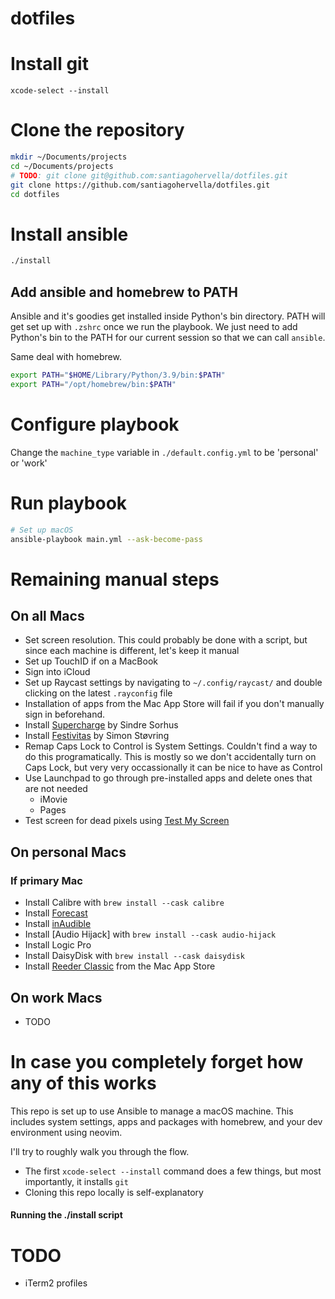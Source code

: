 # dotfiles

# Install git

`xcode-select --install`

# Clone the repository

```sh
mkdir ~/Documents/projects
cd ~/Documents/projects
# TODO: git clone git@github.com:santiagohervella/dotfiles.git
git clone https://github.com/santiagohervella/dotfiles.git
cd dotfiles
```

# Install ansible

```sh
./install
```

## Add ansible and homebrew to PATH

Ansible and it's goodies get installed inside Python's bin directory. PATH will get set up with `.zshrc` once we run the playbook. We just need to add Python's bin to the PATH for our current session so that we can call `ansible`.

Same deal with homebrew.

```sh
export PATH="$HOME/Library/Python/3.9/bin:$PATH"
export PATH="/opt/homebrew/bin:$PATH"
```

# Configure playbook

Change the `machine_type` variable in `./default.config.yml` to be 'personal' or 'work'

# Run playbook

```sh
# Set up macOS
ansible-playbook main.yml --ask-become-pass
```

# Remaining manual steps

## On all Macs

- Set screen resolution. This could probably be done with a script, but since each machine is different, let's keep it manual
- Set up TouchID if on a MacBook
- Sign into iCloud
- Set up Raycast settings by navigating to `~/.config/raycast/` and double clicking on the latest `.rayconfig` file
- Installation of apps from the Mac App Store will fail if you don't manually sign in beforehand.
- Install [Supercharge](https://sindresorhus.gumroad.com/l/supercharge) by Sindre Sorhus
- Install [Festivitas](https://www.festivitas.app/) by Simon Støvring
- Remap Caps Lock to Control is System Settings. Couldn't find a way to do this programatically. This is mostly so we don't accidentally turn on Caps Lock, but very very occassionally it can be nice to have as Control
- Use Launchpad to go through pre-installed apps and delete ones that are not needed
  - iMovie
  - Pages
- Test screen for dead pixels using [Test My Screen](https://testmyscreen.com/)

## On personal Macs

### If primary Mac

- Install Calibre with `brew install --cask calibre`
- Install [Forecast](https://overcast.fm/forecast)
- Install [inAudible](https://github.com/rmcrackan/inAudible/tree/master/_installers)
- Install [Audio Hijack] with `brew install --cask audio-hijack`
- Install Logic Pro
- Install DaisyDisk with `brew install --cask daisydisk`
- Install [Reeder Classic](https://apps.apple.com/us/app/reeder-classic/id1529448980) from the Mac App Store

## On work Macs

- TODO

# In case you completely forget how any of this works

This repo is set up to use Ansible to manage a macOS machine. This includes system settings, apps and packages with homebrew, and your dev environment using neovim.

I'll try to roughly walk you through the flow.

- The first `xcode-select --install` command does a few things, but most importantly, it installs `git`
- Cloning this repo locally is self-explanatory

#### Running the ./install script

# TODO

- iTerm2 profiles
